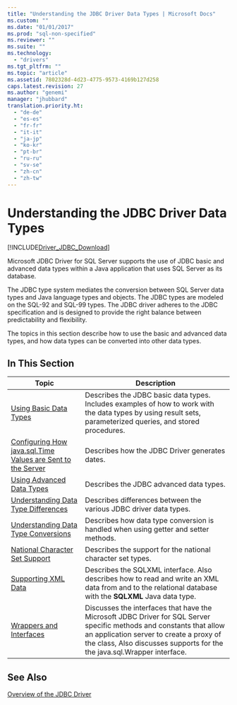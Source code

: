 ```yaml
---
title: "Understanding the JDBC Driver Data Types | Microsoft Docs"
ms.custom: ""
ms.date: "01/01/2017"
ms.prod: "sql-non-specified"
ms.reviewer: ""
ms.suite: ""
ms.technology: 
  - "drivers"
ms.tgt_pltfrm: ""
ms.topic: "article"
ms.assetid: 7802328d-4d23-4775-9573-4169b127d258
caps.latest.revision: 27
ms.author: "genemi"
manager: "jhubbard"
translation.priority.ht: 
  - "de-de"
  - "es-es"
  - "fr-fr"
  - "it-it"
  - "ja-jp"
  - "ko-kr"
  - "pt-br"
  - "ru-ru"
  - "sv-se"
  - "zh-cn"
  - "zh-tw"
---
```

# Understanding the JDBC Driver Data Types
[!INCLUDE[Driver_JDBC_Download](../../connect/jdbc/includes)]

  Microsoft JDBC Driver for SQL Server supports the use of JDBC basic and advanced data types within a Java application that uses SQL Server as its database.  
  
 The JDBC type system mediates the conversion between SQL Server data types and Java language types and objects. The JDBC types are modeled on the SQL-92 and SQL-99 types. The JDBC driver adheres to the JDBC specification and is designed to provide the right balance between predictability and flexibility.  
  
 The topics in this section describe how to use the basic and advanced data types, and how data types can be converted into other data types.  
  
## In This Section  
  
|Topic|Description|  
|-----------|-----------------|  
|[Using Basic Data Types](../../connect/jdbc/using-basic-data-types.md)|Describes the JDBC basic data types. Includes examples of how to work with the data types by using result sets, parameterized queries, and stored procedures.|  
|[Configuring How java.sql.Time Values are Sent to the Server](../../connect/jdbc/configuring-how-java.sql.time-values-are-sent-to-the-server.md)|Describes how the JDBC Driver generates dates.|  
|[Using Advanced Data Types](../../connect/jdbc/using-advanced-data-types.md)|Describes the JDBC advanced data types.|  
|[Understanding Data Type Differences](../../connect/jdbc/understanding-data-type-differences.md)|Describes differences between the various JDBC driver data types.|  
|[Understanding Data Type Conversions](../../connect/jdbc/understanding-data-type-conversions.md)|Describes how data type conversion is handled when using getter and setter methods.|  
|[National Character Set Support](../../connect/jdbc/national-character-set-support.md)|Describes the support for the national character set types.|  
|[Supporting XML Data](../../connect/jdbc/supporting-xml-data.md)|Describes the SQLXML interface. Also describes how to read and write an XML data from and to the relational database with the **SQLXML** Java data type.|  
|[Wrappers and Interfaces](../../connect/jdbc/wrappers-and-interfaces.md)|Discusses the interfaces that have the Microsoft JDBC Driver for SQL Server specific methods and constants that allow an application server to create a proxy of the class, Also discusses supports for the the java.sql.Wrapper interface.|  
  
## See Also  
 [Overview of the JDBC Driver](../../connect/jdbc/overview-of-the-jdbc-driver.md)  
  
  